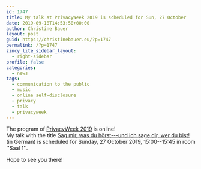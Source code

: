 ```yaml
---
id: 1747
title: My talk at PrivacyWeek 2019 is scheduled for Sun, 27 October
date: 2019-09-18T14:53:50+00:00
author: Christine Bauer
layout: post
guid: https://christinebauer.eu/?p=1747
permalink: /?p=1747
zincy_lite_sidebar_layout:
  - right-sidebar
profile: false
categories:
  - news
tags:
  - communication to the public
  - music
  - online self-disclosure
  - privacy
  - talk
  - privacyweek
---
```

The program of [PrivacyWeek 2019](https://privacyweek.at) is online!  
My talk with the title [Sag mir, was du hörst---und ich sage dir, wer du bist!](https://cfp.privacyweek.at/pw19/talk/BYXCVR/) (in German) is scheduled for Sunday, 27 October 2019, 15:00--15:45 in room ''Saal 1''.

Hope to see you there!